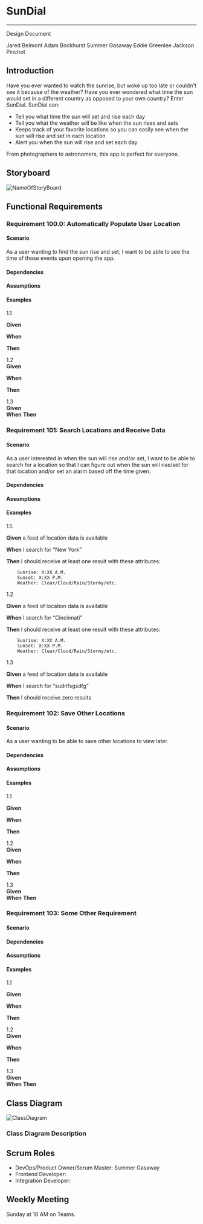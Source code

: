 # SunDial
---

Design Document

Jared Belmont
Adam Bockhurst
Summer Gasaway
Eddie Greenlee
Jackson Pinchot

## Introduction
Have you ever wanted to watch the sunrise, but woke up too late or couldn't see it because of the weather? Have you ever wondered
what time the sun would set in a different country as opposed to your own country? Enter SunDial. SunDial can:

- Tell you what time the sun will set and rise each day
- Tell you what the weather will be like when the sun rises and sets
- Keeps track of your favorite locations so you can easily see when the sun will rise and set
in each location
- Alert you when the sun will rise and set each day

From photographers to astronomers, this app is perfect for everyone.

## Storyboard
![NameOfStoryBoard](LinkToImage)

## Functional Requirements

### Requirement 100.0: Automatically Populate User Location

#### Scenario

As a user wanting to find the sun rise and set, I want to be able to see the time of those events upon opening the app.


#### Dependencies

 

#### Assumptions



#### Examples
1.1  

**Given**  

**When**   

**Then**  



1.2  
**Given**  

**When**   

**Then**  

  

1.3  
**Given**  
**When** 
**Then**  


### Requirement 101: Search Locations and Receive Data

#### Scenario

As a user interested in when the sun will rise and/or set, I want to be able to search for a location so that I can figure out when the sun will rise/set for that location and/or set an alarm based off the time given.

#### Dependencies



#### Assumptions  



#### Examples  

1.1.  

**Given** a feed of location data is available

**When** I search for “New York”

**Then** I should receive at least one result with these attributes:

        Sunrise: X:XX A.M.
        Sunset: X:XX P.M.
        Weather: Clear/Cloud/Rain/Stormy/etc.

1.2

**Given** a feed of location data is available

**When** I search for “Cincinnati”

**Then** I should receive at least one result with these attributes:

        Sunrise: X:XX A.M.
        Sunset: X:XX P.M.
        Weather: Clear/Cloud/Rain/Stormy/etc.

1.3

**Given** a feed of location data is available

**When** I search for “sudnfsgsdfg”

**Then** I should receive zero results


### Requirement 102: Save Other Locations

#### Scenario

As a user wanting to be able to save other locations to view later.


#### Dependencies

 

#### Assumptions



#### Examples
1.1  

**Given**  

**When**   

**Then**  



1.2  
**Given**  

**When**   

**Then**  

  

1.3  
**Given**  
**When** 
**Then**  


### Requirement 103: Some Other Requirement

#### Scenario




#### Dependencies

 

#### Assumptions



#### Examples
1.1  

**Given**  

**When**   

**Then**  



1.2  
**Given**  

**When**   

**Then**  

  

1.3  
**Given**  
**When** 
**Then**  


## Class Diagram

![ClassDiagram](LinkToClassDiagramImage)

### Class Diagram Description
  

## Scrum Roles

- DevOps/Product Owner/Scrum Master: Summer Gasaway  
- Frontend Developer:  
- Integration Developer:  

## Weekly Meeting

Sunday at 10 AM on Teams.
